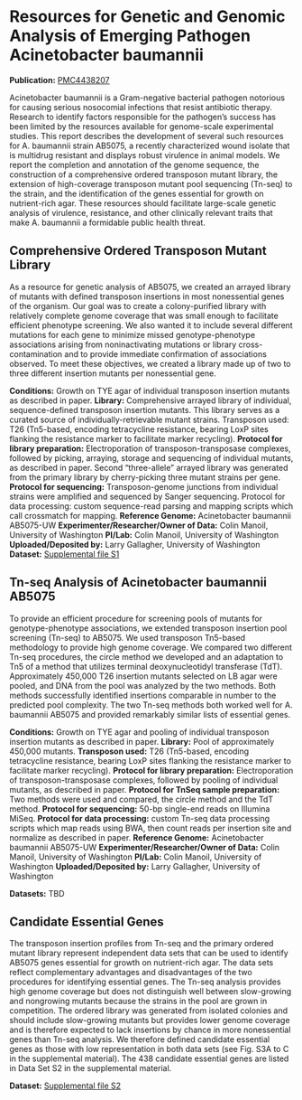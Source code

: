 
# Resources for Genetic and Genomic Analysis of Emerging Pathogen Acinetobacter baumannii

**Publication:** [PMC4438207](http://www.ncbi.nlm.nih.gov/pmc/articles/PMC4438207/)

Acinetobacter baumannii is a Gram-negative bacterial pathogen notorious for causing serious nosocomial infections that resist antibiotic therapy. Research to identify factors responsible for the pathogen’s success has been limited by the resources available for genome-scale experimental studies. This report describes the development of several such resources for A. baumannii strain AB5075, a recently characterized wound isolate that is multidrug resistant and displays robust virulence in animal models. We report the completion and annotation of the genome sequence, the construction of a comprehensive ordered transposon mutant library, the extension of high-coverage transposon mutant pool sequencing (Tn-seq) to the strain, and the identification of the genes essential for growth on nutrient-rich agar. These resources should facilitate large-scale genetic analysis of virulence, resistance, and other clinically relevant traits that make A. baumannii a formidable public health threat.

## Comprehensive Ordered Transposon Mutant Library

As a resource for genetic analysis of AB5075, we created an arrayed library of mutants with defined transposon insertions in most nonessential genes of the organism. Our goal was to create a colony-purified library with relatively complete genome coverage that was small enough to facilitate efficient phenotype screening. We also wanted it to include several different mutations for each gene to minimize missed genotype-phenotype associations arising from noninactivating mutations or library cross-contamination and to provide immediate confirmation of associations observed. To meet these objectives, we created a library made up of two to three different insertion mutants per nonessential gene.

**Conditions:**  Growth on TYE agar of individual transposon insertion mutants as described in paper.
**Library:**  Comprehensive arrayed library of individual, sequence-defined transposon insertion mutants. This library serves as a curated source of individually-retrievable mutant strains.
Transposon used:  T26 (Tn5-based, encoding tetracycline resistance, bearing LoxP sites flanking the resistance marker to facilitate marker recycling).
**Protocol for library preparation:**  Electroporation of transposon-transposase complexes, followed by picking, arraying, storage and sequencing of individual mutants, as described in paper.  Second “three-allele” arrayed library was generated from the primary library by cherry-picking three mutant strains per gene.
**Protocol for sequencing:**  Transposon-genome junctions from individual strains were amplified and sequenced by Sanger sequencing.
Protocol for data processing:  custom sequence-read parsing and mapping scripts which call crossmatch for mapping.
**Reference Genome:** Acinetobacter baumannii AB5075-UW
**Experimenter/Researcher/Owner of Data:** Colin Manoil, University of Washington
**PI/Lab:** Colin Manoil, University of Washington
**Uploaded/Deposited by:** Larry Gallagher, University of Washington
**Dataset:** [Supplemental file S1](http://www.ncbi.nlm.nih.gov/pmc/articles/PMC4438207/bin/supp_197_12_2027__index.html)

## Tn-seq Analysis of Acinetobacter baumannii AB5075

To provide an efficient procedure for screening pools of mutants for genotype-phenotype associations, we extended transposon insertion pool screening (Tn-seq) to AB5075. We used transposon Tn5-based methodology to provide high genome coverage. We compared two different Tn-seq procedures, the circle method we developed and an adaptation to Tn5 of a method that utilizes terminal deoxynucleotidyl transferase (TdT). Approximately 450,000 T26 insertion mutants selected on LB agar were pooled, and DNA from the pool was analyzed by the two methods. Both methods successfully identified insertions comparable in number to the predicted pool complexity. The two Tn-seq methods both worked well for A. baumannii AB5075 and provided remarkably similar lists of essential genes.

**Conditions:** Growth on TYE agar and pooling of individual transposon insertion mutants as described in paper.
**Library:** Pool of approximately 450,000 mutants.
**Transposon used:** T26 (Tn5-based, encoding tetracycline resistance, bearing LoxP sites flanking the resistance marker to facilitate marker recycling).
**Protocol for library preparation:**  Electroporation of transposon-transposase complexes, followed by pooling of individual mutants, as described in paper.
**Protocol for TnSeq sample preparation:**  Two methods were used and compared, the circle method and the TdT method.
**Protocol for sequencing:** 50-bp single-end reads on Illumina MiSeq.
**Protocol for data processing:**  custom Tn-seq data processing scripts which map reads using BWA, then count reads per insertion site and normalize as described in paper.
**Reference Genome:** Acinetobacter baumannii AB5075-UW
**Experimenter/Researcher/Owner of Data:** Colin Manoil, University of Washington
**PI/Lab:** Colin Manoil, University of Washington
**Uploaded/Deposited by:** Larry Gallagher, University of Washington

**Datasets:** TBD

## Candidate Essential Genes

The transposon insertion profiles from Tn-seq and the primary ordered mutant library represent independent data sets that can be used to identify AB5075 genes essential for growth on nutrient-rich agar. The data sets reflect complementary advantages and disadvantages of the two procedures for identifying essential genes. The Tn-seq analysis provides high genome coverage but does not distinguish well between slow-growing and nongrowing mutants because the strains in the pool are grown in competition. The ordered library was generated from isolated colonies and should include slow-growing mutants but provides lower genome coverage and is therefore expected to lack insertions by chance in more nonessential genes than Tn-seq analysis. We therefore defined candidate essential genes as those with low representation in both data sets (see Fig. S3A to C in the supplemental material). The 438 candidate essential genes are listed in Data Set S2 in the supplemental material.

**Dataset:** [Supplemental file S2](http://www.ncbi.nlm.nih.gov/pmc/articles/PMC4438207/bin/supp_197_12_2027__index.html)

